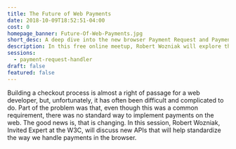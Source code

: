 ```yaml
---
title: The Future of Web Payments
date: 2018-10-09T18:52:51-04:00
cost: 0
homepage_banner: Future-Of-Web-Payments.jpg
short_desc: A deep dive into the new browser Payment Request and Payment Handler APIs
description: In this free online meetup, Robert Wozniak will explore the new browser Payment Request and Payment Handler APIs.
sessions:
  - payment-request-handler
draft: false
featured: false
---
```


Building a checkout process is almost a right of passage for a web developer, but, unfortunately, it has often been difficult and complicated to do. Part of the problem was that, even though this was a common requirement, there was no standard way to implement payments on the web. The good news is, that is changing. In this session, Robert Wozniak, Invited Expert at the W3C, will discuss new APIs that will help standardize the way we handle payments in the browser.
